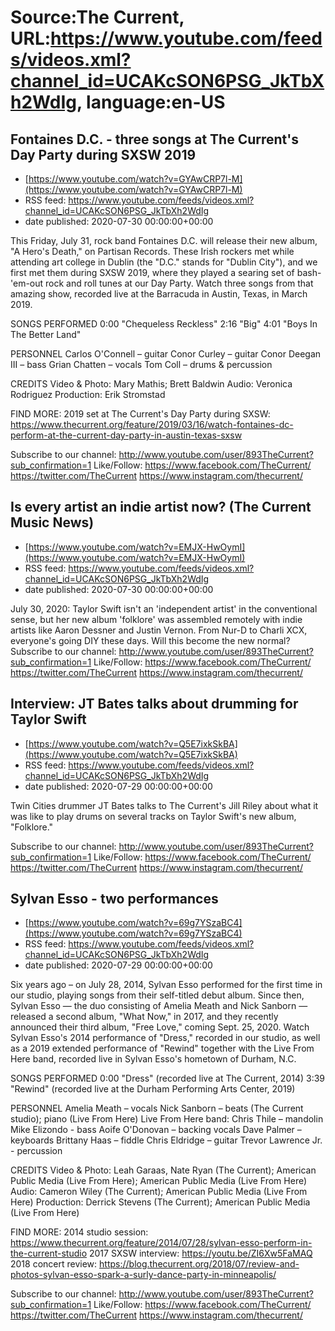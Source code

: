 # Source:The Current, URL:https://www.youtube.com/feeds/videos.xml?channel_id=UCAKcSON6PSG_JkTbXh2WdIg, language:en-US

## Fontaines D.C. - three songs at The Current's Day Party during SXSW 2019
 - [https://www.youtube.com/watch?v=GYAwCRP7l-M](https://www.youtube.com/watch?v=GYAwCRP7l-M)
 - RSS feed: https://www.youtube.com/feeds/videos.xml?channel_id=UCAKcSON6PSG_JkTbXh2WdIg
 - date published: 2020-07-30 00:00:00+00:00

This Friday, July 31, rock band Fontaines D.C. will release their new album, "A Hero's Death," on Partisan Records. These Irish rockers met while attending art college in Dublin (the "D.C." stands for "Dublin City"), and we first met them during SXSW 2019, where they played a searing set of bash-'em-out rock and roll tunes at our Day Party. Watch three songs from that amazing show, recorded live at the Barracuda in Austin, Texas, in March 2019.

SONGS PERFORMED
0:00 "Chequeless Reckless"
2:16 "Big"
4:01 "Boys In The Better Land"

PERSONNEL
Carlos O'Connell – guitar
Conor Curley – guitar
Conor Deegan III – bass
Grian Chatten – vocals
Tom Coll – drums & percussion

CREDITS
Video & Photo: Mary Mathis; Brett Baldwin
Audio: Veronica Rodriguez
Production: Erik Stromstad

FIND MORE:
2019 set at The Current's Day Party during SXSW: https://www.thecurrent.org/feature/2019/03/16/watch-fontaines-dc-perform-at-the-current-day-party-in-austin-texas-sxsw

Subscribe to our channel:
http://www.youtube.com/user/893TheCurrent?sub_confirmation=1
Like/Follow:
https://www.facebook.com/TheCurrent/
https://twitter.com/TheCurrent
https://www.instagram.com/thecurrent/

## Is every artist an indie artist now? (The Current Music News)
 - [https://www.youtube.com/watch?v=EMJX-HwOymI](https://www.youtube.com/watch?v=EMJX-HwOymI)
 - RSS feed: https://www.youtube.com/feeds/videos.xml?channel_id=UCAKcSON6PSG_JkTbXh2WdIg
 - date published: 2020-07-30 00:00:00+00:00

July 30, 2020: Taylor Swift isn't an 'independent artist' in the conventional sense, but her new album 'folklore' was assembled remotely with indie artists like Aaron Dessner and Justin Vernon. From Nur-D to Charli XCX, everyone's going DIY these days. Will this become the new normal?
Subscribe to our channel:
http://www.youtube.com/user/893TheCurrent?sub_confirmation=1
Like/Follow:
https://www.facebook.com/TheCurrent/
https://twitter.com/TheCurrent
https://www.instagram.com/thecurrent/

## Interview: JT Bates talks about drumming for Taylor Swift
 - [https://www.youtube.com/watch?v=Q5E7ixkSkBA](https://www.youtube.com/watch?v=Q5E7ixkSkBA)
 - RSS feed: https://www.youtube.com/feeds/videos.xml?channel_id=UCAKcSON6PSG_JkTbXh2WdIg
 - date published: 2020-07-29 00:00:00+00:00

Twin Cities drummer JT Bates talks to The Current's Jill Riley about what it was like to play drums on several tracks on Taylor Swift's new album, "Folklore."

Subscribe to our channel:
http://www.youtube.com/user/893TheCurrent?sub_confirmation=1
Like/Follow:
https://www.facebook.com/TheCurrent/
https://twitter.com/TheCurrent
https://www.instagram.com/thecurrent/

## Sylvan Esso - two performances
 - [https://www.youtube.com/watch?v=69g7YSzaBC4](https://www.youtube.com/watch?v=69g7YSzaBC4)
 - RSS feed: https://www.youtube.com/feeds/videos.xml?channel_id=UCAKcSON6PSG_JkTbXh2WdIg
 - date published: 2020-07-29 00:00:00+00:00

Six years ago – on July 28, 2014, Sylvan Esso performed for the first time in our studio, playing songs from their self-titled debut album. Since then, Sylvan Esso — the duo consisting of Amelia Meath and Nick Sanborn — released a second album, "What Now," in 2017, and they recently announced their third album, "Free Love," coming Sept. 25, 2020. Watch Sylvan Esso's 2014 performance of "Dress," recorded in our studio, as well as a 2019 extended performance of "Rewind" together with the Live From Here band, recorded live in Sylvan Esso's hometown of Durham, N.C.

SONGS PERFORMED
0:00 "Dress" (recorded live at The Current, 2014)
3:39 "Rewind" (recorded live at the Durham Performing Arts Center, 2019)

PERSONNEL
Amelia Meath – vocals
Nick Sanborn – beats (The Current studio); piano (Live From Here)
Live From Here band:
Chris Thile – mandolin
Mike Elizondo - bass
Aoife O'Donovan – backing vocals
Dave Palmer – keyboards
Brittany Haas – fiddle
Chris Eldridge – guitar
Trevor Lawrence Jr. - percussion

CREDITS
Video & Photo: Leah Garaas, Nate Ryan (The Current); American Public Media (Live From Here); American Public Media (Live From Here)
Audio: Cameron Wiley (The Current); American Public Media (Live From Here)
Production: Derrick Stevens (The Current); American Public Media (Live From Here)

FIND MORE:
2014 studio session: https://www.thecurrent.org/feature/2014/07/28/sylvan-esso-perform-in-the-current-studio
2017 SXSW interview:
https://youtu.be/ZI6Xw5FaMAQ
2018 concert review:
https://blog.thecurrent.org/2018/07/review-and-photos-sylvan-esso-spark-a-surly-dance-party-in-minneapolis/

Subscribe to our channel:
http://www.youtube.com/user/893TheCurrent?sub_confirmation=1
Like/Follow:
https://www.facebook.com/TheCurrent/
https://twitter.com/TheCurrent
https://www.instagram.com/thecurrent/

